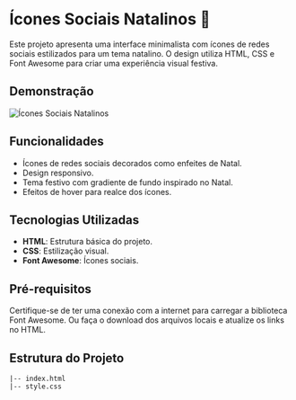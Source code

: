# Ícones Sociais Natalinos 🎄

Este projeto apresenta uma interface minimalista com ícones de redes sociais estilizados para um tema natalino. O design utiliza HTML, CSS e Font Awesome para criar uma experiência visual festiva.

## Demonstração

![Ícones Sociais Natalinos](demo.png)

## Funcionalidades

- Ícones de redes sociais decorados como enfeites de Natal.
- Design responsivo.
- Tema festivo com gradiente de fundo inspirado no Natal.
- Efeitos de hover para realce dos ícones.

## Tecnologias Utilizadas

- **HTML**: Estrutura básica do projeto.
- **CSS**: Estilização visual.
- **Font Awesome**: Ícones sociais.

## Pré-requisitos

Certifique-se de ter uma conexão com a internet para carregar a biblioteca Font Awesome. Ou faça o download dos arquivos locais e atualize os links no HTML.

## Estrutura do Projeto

```plaintext
|-- index.html
|-- style.css
